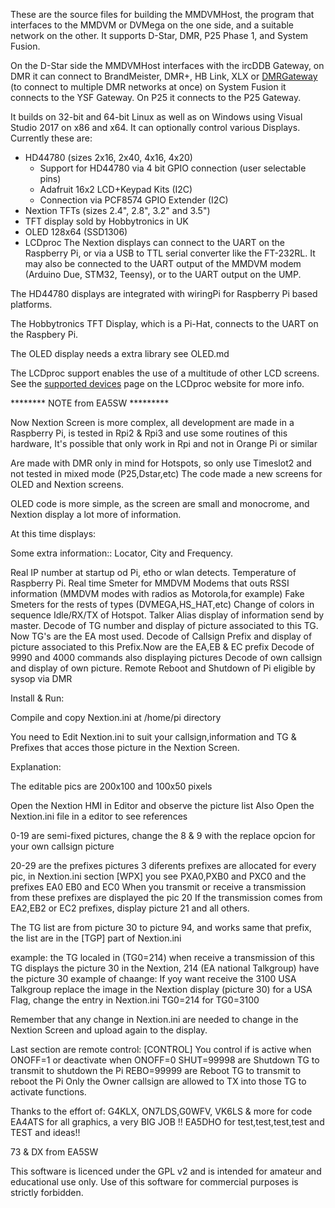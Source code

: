 These are the source files for building the MMDVMHost, the program that interfaces to the MMDVM or DVMega on the one side, and a suitable network on the other. It supports D-Star, DMR, P25 Phase 1, and System Fusion.

On the D-Star side the MMDVMHost interfaces with the ircDDB Gateway, on DMR it can connect to BrandMeister, DMR+, HB Link, XLX or [DMRGateway](https://github.com/g4klx/DMRGateway) (to connect to multiple DMR networks at once) on System Fusion it connects to the YSF Gateway. On P25 it connects to the P25 Gateway.

It builds on 32-bit and 64-bit Linux as well as on Windows using Visual Studio 2017 on x86 and x64. It can optionally control various Displays. Currently these are:

- HD44780 (sizes 2x16, 2x40, 4x16, 4x20)
	- Support for HD44780 via 4 bit GPIO connection (user selectable pins)
	- Adafruit 16x2 LCD+Keypad Kits (I2C)
	- Connection via PCF8574 GPIO Extender (I2C)
- Nextion TFTs (sizes 2.4", 2.8", 3.2" and 3.5")
- TFT display sold by Hobbytronics in UK
- OLED 128x64 (SSD1306)
- LCDproc
The Nextion displays can connect to the UART on the Raspberry Pi, or via a USB to TTL serial converter like the FT-232RL. It may also be connected to the UART output of the MMDVM modem (Arduino Due, STM32, Teensy), or to the UART output on the UMP.

The HD44780 displays are integrated with wiringPi for Raspberry Pi based platforms.

The Hobbytronics TFT Display, which is a Pi-Hat, connects to the UART on the Raspbery Pi.

The OLED display needs a extra library see OLED.md

The LCDproc support enables the use of a multitude of other LCD screens. See the [supported devices](http://lcdproc.omnipotent.net/hardware.php3) page on the LCDproc website for more info.


********  NOTE from EA5SW *********


Now Nextion Screen is more complex, all development are made in a Raspberry Pi, is tested in Rpi2 & Rpi3 and use some routines of this hardware, It's possible that only work in Rpi and not in Orange Pi or similar

Are made with DMR only in mind for Hotspots, so only use Timeslot2 and not tested in mixed mode (P25,Dstar,etc)
The code made a new screens for OLED and Nextion screens.

OLED code is more simple, as the screen are small and monocrome, and Nextion display a lot more of information.

At this time displays:

Some extra information::
Locator, City and Frequency.

Real IP number at startup od Pi, etho or wlan detects.
Temperature of Raspberry Pi.
Real time Smeter for MMDVM Modems that outs RSSI information (MMDVM modes with radios as Motorola,for example)
Fake Smeters for the rests of types (DVMEGA,HS_HAT,etc)
Change of colors in sequence Idle/RX/TX of Hotspot.
Talker Alias display of information send by master.
Decode of TG number and display of picture associated to this TG. Now TG's are the EA most used.
Decode of Callsign Prefix and display of picture associated to this Prefix.Now are the EA,EB & EC prefix
Decode of 9990 and 4000 commands also displaying pictures
Decode of own callsign and display of own picture.
Remote Reboot and Shutdown of Pi eligible by sysop via DMR

Install & Run:

Compile and copy Nextion.ini at /home/pi directory

You need to Edit Nextion.ini to suit your callsign,information and TG & Prefixes that acces those picture in the Nextion Screen.

Explanation:

The editable pics are 200x100 and 100x50 pixels

Open the Nextion HMI in Editor and observe the picture list 
Also Open the Nextion.ini file in a editor to see references

0-19 are semi-fixed pictures, change the 8 & 9 with the replace opcion for your own callsign picture

20-29 are the prefixes pictures 3 diferents  prefixes are allocated for every pic, in Nextion.ini section [WPX] you see PXA0,PXB0 and PXC0 and the  prefixes EA0 EB0 and EC0 When you transmit or receive a transmission from these prefixes are displayed the pic 20
If the transmission comes from EA2,EB2 or EC2 prefixes, display picture 21 and all  others.

The TG list are from picture 30 to picture 94, and works same that prefix, the list are in the [TGP] part of Nextion.ini

example:
the TG localed in (TG0=214) when receive a transmission of this TG displays the picture 30 in the Nextion, 214 (EA national Talkgroup) have the picture 30
example of chaange: If yoy want receive the 3100 USA Talkgroup  replace the image in the Nextion display (picture 30) for a USA Flag, change the entry in Nextion.ini TG0=214 for TG0=3100

Remember that any change in Nextion.ini are needed to change in the Nextion Screen and upload again to the display.

Last section are remote control: [CONTROL]
You control if is active when ONOFF=1 or deactivate when ONOFF=0
SHUT=99998 are Shutdown TG to transmit to shutdown the Pi
REBO=99999 are Reboot TG to transmit to reboot the Pi
Only the Owner  callsign are allowed to TX into those TG to activate functions.

Thanks to the effort of:
G4KLX, ON7LDS,G0WFV, VK6LS & more for code
EA4ATS for all graphics, a very BIG JOB !!
EA5DHO for test,test,test,test and TEST and ideas!!

73 & DX from EA5SW


This software is licenced under the GPL v2 and is intended for amateur and educational use only. Use of this software for commercial purposes is strictly forbidden.
